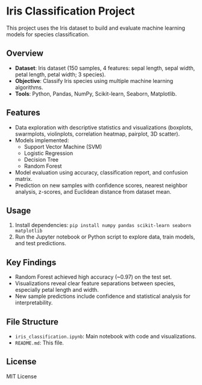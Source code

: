 # Iris Classification Project

This project uses the Iris dataset to build and evaluate machine learning models for species classification.

## Overview
- **Dataset**: Iris dataset (150 samples, 4 features: sepal length, sepal width, petal length, petal width; 3 species).
- **Objective**: Classify Iris species using multiple machine learning algorithms.
- **Tools**: Python, Pandas, NumPy, Scikit-learn, Seaborn, Matplotlib.

## Features
- Data exploration with descriptive statistics and visualizations (boxplots, swarmplots, violinplots, correlation heatmap, pairplot, 3D scatter).
- Models implemented:
  - Support Vector Machine (SVM)
  - Logistic Regression
  - Decision Tree
  - Random Forest
- Model evaluation using accuracy, classification report, and confusion matrix.
- Prediction on new samples with confidence scores, nearest neighbor analysis, z-scores, and Euclidean distance from dataset mean.

## Usage
1. Install dependencies: `pip install numpy pandas scikit-learn seaborn matplotlib`
2. Run the Jupyter notebook or Python script to explore data, train models, and test predictions.

## Key Findings
- Random Forest achieved high accuracy (~0.97) on the test set.
- Visualizations reveal clear feature separations between species, especially petal length and width.
- New sample predictions include confidence and statistical analysis for interpretability.

## File Structure
- `iris_classification.ipynb`: Main notebook with code and visualizations.
- `README.md`: This file.

## License
MIT License
